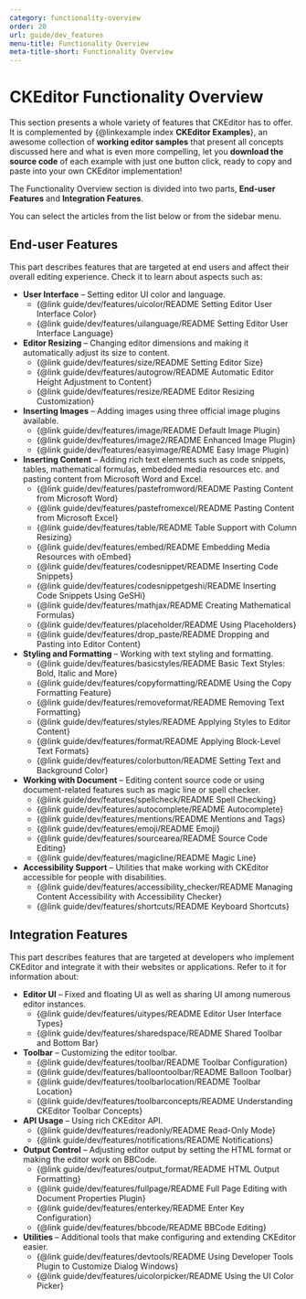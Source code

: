 ```yaml
---
category: functionality-overview
order: 20
url: guide/dev_features
menu-title: Functionality Overview
meta-title-short: Functionality Overview
---
```

<!--
Copyright (c) 2003-2019, CKSource - Frederico Knabben. All rights reserved.
For licensing, see LICENSE.md.
-->

# CKEditor Functionality Overview

This section presents a whole variety of features that CKEditor has to offer. It is complemented by {@linkexample index **CKEditor Examples**}, an awesome collection of **working editor samples** that present all concepts discussed here and what is even more compelling, let you **download the source code** of each example with just one button click, ready to copy and paste into your own CKEditor implementation!

The Functionality Overview section is divided into two parts, **End-user Features** and **Integration Features**.

<info-box hint="">
    You can select the articles from the list below or from the sidebar menu.
</info-box>

## End-user Features
This part describes features that are targeted at end users and affect their overall editing experience. Check it to learn about aspects such as:

* **User Interface** &ndash; Setting editor UI color and language.
    * {@link guide/dev/features/uicolor/README Setting Editor User Interface Color}
    * {@link guide/dev/features/uilanguage/README Setting Editor User Interface Language}
* **Editor Resizing** &ndash; Changing editor dimensions and making it automatically adjust its size to content.
    * {@link guide/dev/features/size/README Setting Editor Size}
    * {@link guide/dev/features/autogrow/README Automatic Editor Height Adjustment to Content}
    * {@link guide/dev/features/resize/README Editor Resizing Customization}
* **Inserting Images** &ndash; Adding images using three official image plugins available.
    * {@link guide/dev/features/image/README Default Image Plugin}
    * {@link guide/dev/features/image2/README Enhanced Image Plugin}
    * {@link guide/dev/features/easyimage/README Easy Image Plugin}
* **Inserting Content** &ndash; Adding rich text elements such as code snippets, tables, mathematical formulas, embedded media resources etc. and pasting content from Microsoft Word and Excel.
    * {@link guide/dev/features/pastefromword/README Pasting Content from Microsoft Word}
    * {@link guide/dev/features/pastefromexcel/README Pasting Content from Microsoft Excel}
    * {@link guide/dev/features/table/README Table Support with Column Resizing}
    * {@link guide/dev/features/embed/README Embedding Media Resources with oEmbed}
    * {@link guide/dev/features/codesnippet/README Inserting Code Snippets}
    * {@link guide/dev/features/codesnippetgeshi/README Inserting Code Snippets Using GeSHi}
    * {@link guide/dev/features/mathjax/README Creating Mathematical Formulas}
    * {@link guide/dev/features/placeholder/README Using Placeholders}
    * {@link guide/dev/features/drop_paste/README Dropping and Pasting into Editor Content}
* **Styling and Formatting** &ndash; Working with text styling and formatting.
    * {@link guide/dev/features/basicstyles/README Basic Text Styles: Bold, Italic and More}
    * {@link guide/dev/features/copyformatting/README Using the Copy Formatting Feature}
    * {@link guide/dev/features/removeformat/README Removing Text Formatting}
    * {@link guide/dev/features/styles/README Applying Styles to Editor Content}
    * {@link guide/dev/features/format/README Applying Block-Level Text Formats}
    * {@link guide/dev/features/colorbutton/README Setting Text and Background Color}
* **Working with Document** &ndash; Editing content source code or using document-related features such as magic line or spell checker.
    * {@link guide/dev/features/spellcheck/README Spell Checking}
    * {@link guide/dev/features/autocomplete/README Autocomplete}
    * {@link guide/dev/features/mentions/README Mentions and Tags}
    * {@link guide/dev/features/emoji/README Emoji}
    * {@link guide/dev/features/sourcearea/README Source Code Editing}
    * {@link guide/dev/features/magicline/README Magic Line}
* **Accessibility Support** &ndash; Utilities that make working with CKEditor accessible for people with disabilities.
    * {@link guide/dev/features/accessibility_checker/README Managing Content Accessibility with Accessibility Checker}
    * {@link guide/dev/features/shortcuts/README Keyboard Shortcuts}

## Integration Features
This part describes features that are targeted at developers who implement CKEditor and integrate it with their websites or applications. Refer to it for information about:

* **Editor UI** &ndash; Fixed and floating UI as well as sharing UI among numerous editor instances.
    * {@link guide/dev/features/uitypes/README Editor User Interface Types}
    * {@link guide/dev/features/sharedspace/README Shared Toolbar and Bottom Bar}
* **Toolbar** &ndash; Customizing the editor toolbar.
    * {@link guide/dev/features/toolbar/README Toolbar Configuration}
    * {@link guide/dev/features/balloontoolbar/README Balloon Toolbar}
    * {@link guide/dev/features/toolbarlocation/README Toolbar Location}
    * {@link guide/dev/features/toolbarconcepts/README Understanding CKEditor Toolbar Concepts}
* **API Usage** &ndash; Using rich CKEditor API.
    * {@link guide/dev/features/readonly/README Read-Only Mode}
    * {@link guide/dev/features/notifications/README Notifications}
* **Output Control** &ndash; Adjusting editor output by setting the HTML format or making the editor work on BBCode.
    * {@link guide/dev/features/output_format/README HTML Output Formatting}
    * {@link guide/dev/features/fullpage/README Full Page Editing with Document Properties Plugin}
    * {@link guide/dev/features/enterkey/README Enter Key Configuration}
    * {@link guide/dev/features/bbcode/README BBCode Editing}
* **Utilities** &ndash; Additional tools that make configuring and extending CKEditor easier.
    * {@link guide/dev/features/devtools/README Using Developer Tools Plugin to Customize Dialog Windows}
    * {@link guide/dev/features/uicolorpicker/README Using the UI Color Picker}
